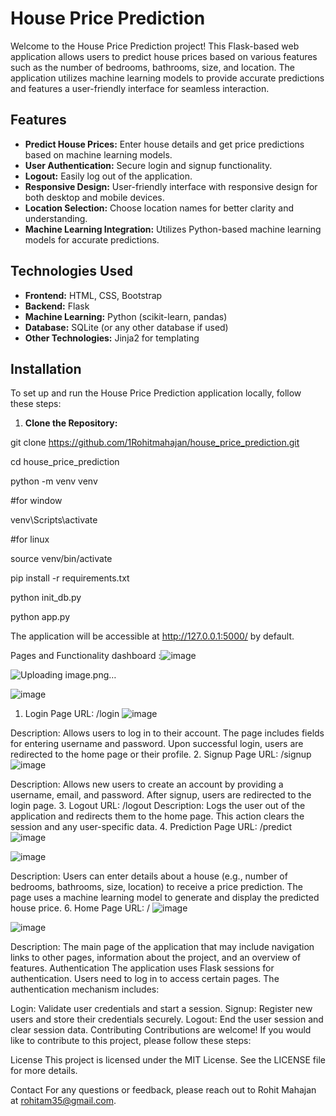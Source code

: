# House Price Prediction

Welcome to the House Price Prediction project! This Flask-based web application allows users to predict house prices based on various features such as the number of bedrooms, bathrooms, size, and location. The application utilizes machine learning models to provide accurate predictions and features a user-friendly interface for seamless interaction.

## Features

- **Predict House Prices:** Enter house details and get price predictions based on machine learning models.
- **User Authentication:** Secure login and signup functionality.
- **Logout:** Easily log out of the application.
- **Responsive Design:** User-friendly interface with responsive design for both desktop and mobile devices.
- **Location Selection:** Choose location names for better clarity and understanding.
- **Machine Learning Integration:** Utilizes Python-based machine learning models for accurate predictions.

## Technologies Used

- **Frontend:** HTML, CSS, Bootstrap
- **Backend:** Flask
- **Machine Learning:** Python (scikit-learn, pandas)
- **Database:** SQLite (or any other database if used)
- **Other Technologies:** Jinja2 for templating

## Installation

To set up and run the House Price Prediction application locally, follow these steps:

1. **Clone the Repository:**

git clone https://github.com/1Rohitmahajan/house_price_prediction.git

cd house_price_prediction

python -m venv venv

#for window 

venv\Scripts\activate

#for linux

source venv/bin/activate

pip install -r requirements.txt

python init_db.py

python app.py


The application will be accessible at http://127.0.0.1:5000/ by default.



Pages and Functionality
dashboard :![image](https://github.com/user-attachments/assets/970b4696-6b96-4969-b7c9-7111a7f679a2)

 ![Uploading image.png…]()

![image](https://github.com/user-attachments/assets/aa5769c4-840c-4dc2-a0dc-8b8dbb772042)


1. Login Page
URL: /login    ![image](https://github.com/user-attachments/assets/44c2d786-87a0-424f-8ece-f0b9c3a717e2)

Description: Allows users to log in to their account. The page includes fields for entering username and password. Upon successful login, users are redirected to the home page or their profile.
2. Signup Page
URL: /signup    ![image](https://github.com/user-attachments/assets/4b4b1f66-5f5f-41f0-b018-50e06f59bb0d)

Description: Allows new users to create an account by providing a username, email, and password. After signup, users are redirected to the login page.
3. Logout
URL: /logout
Description: Logs the user out of the application and redirects them to the home page. This action clears the session and any user-specific data.
4. Prediction Page
URL: /predict
   ![image](https://github.com/user-attachments/assets/39f7fcae-29ea-4587-954e-fbcde9da4112)




   ![image](https://github.com/user-attachments/assets/54a0ba69-3ec3-4ae4-9c80-01c8c02214f9)


Description: Users can enter details about a house (e.g., number of bedrooms, bathrooms, size, location) to receive a price prediction. The page uses a machine learning model to generate and display the predicted house price.
6. Home Page
URL: /  ![image](https://github.com/user-attachments/assets/0ecd418b-3cbc-462e-97f6-62fdd4435329)

![image](https://github.com/user-attachments/assets/7c8070ac-4590-4c81-80ee-2ceae07267ce)


Description: The main page of the application that may include navigation links to other pages, information about the project, and an overview of features.
Authentication
The application uses Flask sessions for authentication. Users need to log in to access certain pages. The authentication mechanism includes:

Login: Validate user credentials and start a session.
Signup: Register new users and store their credentials securely.
Logout: End the user session and clear session data.
Contributing
Contributions are welcome! If you would like to contribute to this project, please follow these steps:



License
This project is licensed under the MIT License. See the LICENSE file for more details.

Contact
For any questions or feedback, please reach out to Rohit Mahajan at rohitam35@gmail.com.
